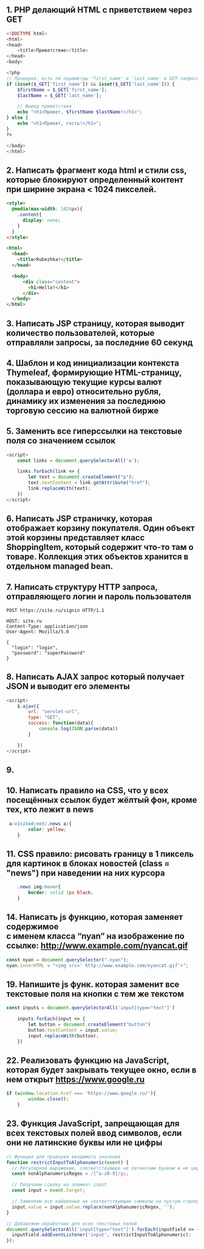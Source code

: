 ## 1. PHP делающий HTML с приветствием через GET
```php
<!DOCTYPE html>
<html>
<head>
    <title>Приветствие</title>
</head>
<body>

<?php
// Проверка, есть ли параметры 'first_name' и 'last_name' в GET-запросе
if (isset($_GET['first_name']) && isset($_GET['last_name'])) {
    $firstName = $_GET['first_name'];
    $lastName = $_GET['last_name'];

    // Вывод приветствия
    echo "<h1>Привет, $firstName $lastName!</h1>";
} else {
    echo "<h1>Привет, гость!</h1>";
}
?>

</body>
</html>
```
## 2. Написать фрагмент кода html и стили css, которые блокируют определенный контент при ширине экрана < 1024 пикселей.
```html
<style>
  @media(max-width: 1024px){
    .content{
      display: none;
    }
  }
</style>

<html>
  <head>
    <title>Rubezhka!</title>
  </head>

  <body>
      <div class="content">
        <h1>Hello!</h1>
      </div>
  </body>
</html>
```

## 3. Написать JSP страницу, которая выводит количество пользователей, которые отправляли запросы, за последние 60 секунд

## 4. Шаблон и код инициализации контекста Thymeleaf, формирующие HTML-страницу, показывающую текущие курсы валют (доллара и евро) относительно рубля, динамику их изменения за последнюю торговую сессию на валютной бирже

## 5. Заменить все гиперссылки на текстовые поля со значением ссылок

```javascript
<script>
    const links = document.querySelectorAll('a');

    links.forEach(link => {
        let text = document.createElement("p");
        text.textContent = link.getAttribute("href");
        link.replaceWith(text);
    })
</script>
```

## 6. Написать JSP страничку, которая отображает корзину покупателя. Один объект этой корзины представляет класс ShoppingItem, который содержит что-то там о товаре. Коллекция этих объектов хранится в отдельном managed bean.

## 7. Написать структуру HTTP запроса, отправляющего логин и пароль пользователя
```
POST https://site.ru/signin HTTP/1.1

HOST: site.ru
Content-Type: application/json
User-Agent: Mozilla/5.0

{
  "login": "login",
  "password": "superPassword"
}
```

## 8. Написать AJAX запрос который получает JSON и выводит его элементы

```js
<script>
    $.ajax({
        url: "servlet-url",
        type: "GET",
        success: function(data){
            console.log(JSON.parse(data))
        }

    })
</script>
```

## 9. 

## 10. Написать правило на CSS, что у всех посещённых ссылок будет жёлтый фон, кроме тех, кто лежит в news

```css
 a:visited:not(.news a){
        color: yellow;
    }
```

## 11. CSS правило: рисовать границу в 1 пиксель для картинок в блоках новостей (class = "news") при наведении на них курсора
```css
    .news img:hover{
        border: solid 1px black;
    }
```

## 14. Написать js функцию, которая заменяет содержимое <div> с именем класса “nyan” на изображение по ссылке: http://www.example.com/nyancat.gif
```js
const nyan = document.querySelector(".nyan");
nyan.innerHTML = "<img src=' http://www.example.com/nyancat.gif'>";
```

## 19. Напишите js функ. которая заменит все текстовые поля на кнопки с тем же текстом

```js
const inputs = document.querySelectorAll('input[type="text"]')

    inputs.forEach(input => {
        let button = document.createElement("button")
        button.textContent = input.value;
        input.replaceWith(button);
    })
```

## 22. Реализовать функцию на JavaScript, которая будет закрывать текущее окно, если в нем открыт https://www.google.ru
```js
if (window.location.href === 'https://www.google.ru/'){
        window.close();
    }
```

## 23. Функция JavaScript, запрещающая для всех текстовых полей ввод символов, если они не латинские буквы или не цифры
```js
// Функция для проверки вводимого значения
function restrictInputToAlphanumeric(event) {
  // Регулярное выражение, соответствующее не латинским буквам и не цифрам
  const nonAlphanumericRegex = /[^a-z0-9]/gi;

  // Получаем ссылку на элемент input
  const input = event.target;

  // Заменяем все найденные не соответствующие символы на пустую строку
  input.value = input.value.replace(nonAlphanumericRegex, '');
}

// Добавляем обработчик для всех текстовых полей
document.querySelectorAll('input[type="text"]').forEach(inputField => {
  inputField.addEventListener('input', restrictInputToAlphanumeric);
});
```

